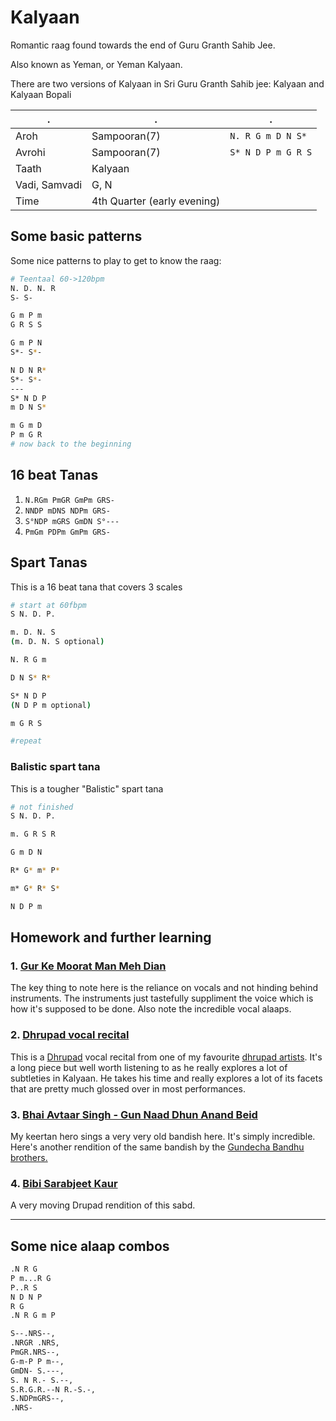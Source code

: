 # Kalyaan

Romantic raag found towards the end of Guru Granth Sahib Jee.

Also known as Yeman, or Yeman Kalyaan.

There are two versions of Kalyaan in Sri Guru Granth Sahib jee: Kalyaan and Kalyaan Bopali

. | . | .
-- | -- | --
Aroh | Sampooran(7) | `N. R G m D N S*`
Avrohi | Sampooran(7) | `S* N D P m G R S`
Taath | Kalyaan
Vadi, Samvadi | G, N
Time | 4th Quarter (early evening)

## Some basic patterns

Some nice patterns to play to get to know the raag:

```bash
# Teentaal 60->120bpm
N. D. N. R
S- S-

G m P m
G R S S

G m P N
S*- S*-

N D N R*
S*- S*-
---
S* N D P
m D N S*

m G m D
P m G R
# now back to the beginning
```

## 16 beat Tanas

1. `N.RGm PmGR GmPm GRS-`
2. `NNDP mDNS NDPm GRS-`
3. `S°NDP mGRS GmDN S°---`
4. `PmGm PDPm GmPm GRS-`

## Spart Tanas

This is a 16 beat tana that covers 3 scales

```bash
# start at 60fbpm
S N. D. P.

m. D. N. S
(m. D. N. S optional)

N. R G m

D N S* R*

S* N D P
(N D P m optional)

m G R S

#repeat
```


### Balistic spart tana

This is a tougher "Balistic" spart tana

```bash
# not finished
S N. D. P.

m. G R S R

G m D N

R* G* m* P*

m* G* R* S*

N D P m

```

## Homework and further learning

### 1. [Gur Ke Moorat Man Meh Dian](https://www.youtube.com/watch?v=HbRkvpwSxFg)

The key thing to note here is the reliance on vocals and not hinding behind instruments. The instruments just tastefully suppliment the voice which is how it's supposed to be done.
Also note the incredible vocal alaaps.

### 2. [Dhrupad vocal recital](https://www.youtube.com/watch?v=zFQMsIDHMOo)

This is a [Dhrupad](http://www.dhrupad.info/) vocal recital from one of my favourite [dhrupad artists](http://dhrupaduday.com/).  It's a long piece but well worth listening to as he really explores a lot of subtleties in Kalyaan.  He takes his time and really explores a lot of its facets that are pretty much glossed over in most performances.

### 3. [Bhai Avtaar Singh - Gun Naad Dhun Anand Beid](http://www.gurmatsangeetproject.com/Recordings/as%20millis%20june%2011%2005/gun%20naad%20dhun%20anand%20bhed.MP3)

My keertan hero sings a very very old bandish here.  It's simply incredible.  Here's another rendition of the same bandish by the [Gundecha Bandhu brothers.](http://www.gurmatsangeetproject.com/Pages/gundechabandhu.asp)

### 4. [Bibi Sarabjeet Kaur](https://www.youtube.com/watch?v=IeZwhv7G-q0)

A very moving Drupad rendition of this sabd.

---

## Some nice alaap combos

```bash
.N R G
P m...R G
P..R S
N D N P
R G
.N R G m P

S--.NRS--,
.NRGR .NRS,
PmGR.NRS--,
G-m-P P m--,
GmDN- S.---,
S. N R.- S.--,
S.R.G.R.--N R.-S.-,
S.NDPmGRS--,
.NRS-
```
